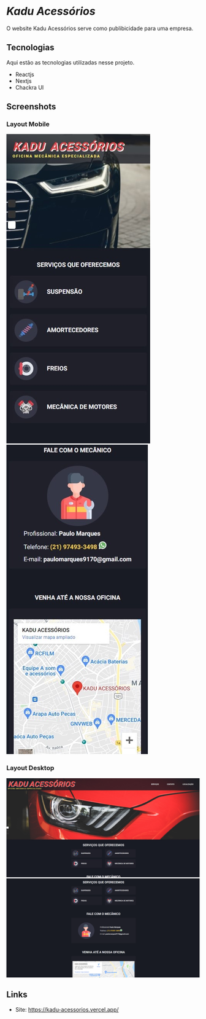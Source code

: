 # *Kadu Acessórios*
 
O website Kadu Acessórios serve como publibicidade para uma empresa.
 
 
## Tecnologias 
 
Aqui estão as tecnologias utilizadas nesse projeto.
 
* Reactjs
* Nextjs
* Chackra UI

## Screenshots

### Layout Mobile

![screen_mobile_1](https://github.com/EricEOL/kadu_acessorios/blob/main/readme_images/mobile_1.jpg) ![screen_mobile_2](https://github.com/EricEOL/kadu_acessorios/blob/main/readme_images/mobile_2.jpg)


### Layout Desktop

![screen_desktop_1](https://github.com/EricEOL/kadu_acessorios/blob/main/readme_images/desktop_1.jpg) ![screen_desktop_2](https://github.com/EricEOL/kadu_acessorios/blob/main/readme_images/desktop_2.jpg)


## Links
 
  - Site: https://kadu-acessorios.vercel.app/
